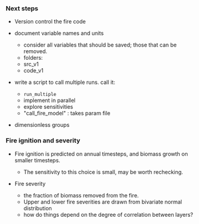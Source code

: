 
###  Next steps

 -  Version control the fire code

- document variable names and units
  - consider all variables that should be saved; those that can be removed.
  - folders:
  - src_v1
  - code_v1


- write a script to call multiple runs.  call it:
   - `run_multiple`
   -  implement in parallel
   -  explore sensitivities
   - "call_fire_model" : takes param file

-  dimensionless groups

### Fire ignition and severity

- Fire ignition is predicted on annual timesteps, and
biomass growth on smaller timesteps.  
  - The sensitivity to this choice is small, may be worth rechecking.


- Fire severity
   -  the fraction of biomass removed from the fire.
   - Upper and lower fire severities are drawn from bivariate normal distribution
   - how do things depend on the degree of correlation between layers?
